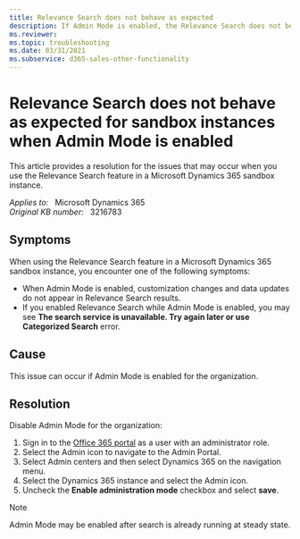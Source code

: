 ```yaml
---
title: Relevance Search does not behave as expected
description: If Admin Mode is enabled, the Relevance Search does not behave as expected for sandbox instances. Provides a resolution.
ms.reviewer: 
ms.topic: troubleshooting
ms.date: 03/31/2021
ms.subservice: d365-sales-other-functionality
---
```

# Relevance Search does not behave as expected for sandbox instances when Admin Mode is enabled

This article provides a resolution for the issues that may occur when you use the Relevance Search feature in a Microsoft Dynamics 365 sandbox instance.

_Applies to:_ &nbsp; Microsoft Dynamics 365  
_Original KB number:_ &nbsp; 3216783

## Symptoms

When using the Relevance Search feature in a Microsoft Dynamics 365 sandbox instance, you encounter one of the following symptoms:

- When Admin Mode is enabled, customization changes and data updates do not appear in Relevance Search results.
- If you enabled Relevance Search while Admin Mode is enabled, you may see **The search service is unavailable. Try again later or use Categorized Search** error.

## Cause

This issue can occur if Admin Mode is enabled for the organization.

## Resolution

Disable Admin Mode for the organization:

1. Sign in to the [Office 365 portal](https://www.office.com/?auth=2) as a user with an administrator role.
2. Select the Admin icon to navigate to the Admin Portal.
3. Select Admin centers and then select Dynamics 365 on the navigation menu.
4. Select the Dynamics 365 instance and select the Admin icon.
5. Uncheck the **Enable administration mode** checkbox and select **save**.

> [!NOTE]
> Admin Mode may be enabled after search is already running at steady state.
